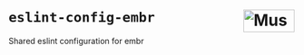 # `eslint-config-embr` [<img src="https://cdn.mussonindustrial.com/files/public/images/emblem.svg" alt="Musson Industrial Logo" width="90" height="40" align="right">][embr]

Shared eslint configuration for embr

[embr]: https://github.com/mussonindustrial/embr
